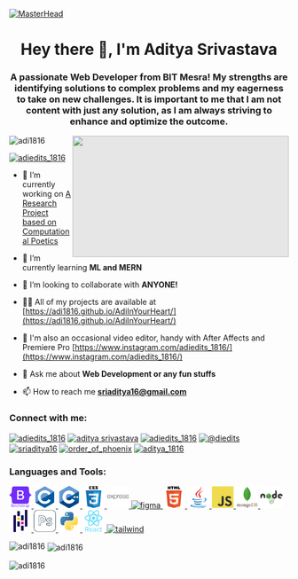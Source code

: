 [![MasterHead](https://media.licdn.com/dms/image/D4D16AQHTW0p6t29Vjg/profile-displaybackgroundimage-shrink_350_1400/0/1684076489330?e=1709164800&v=beta&t=kNCr2zfTYmHXgJrfegClFXO20kgcrDeGkghU0TasM_0)](https://Adi1816.io)
<h1 align="center">Hey there 👋, I'm Aditya Srivastava</h1>
<h3 align="center">A passionate Web Developer from BIT Mesra! My strengths are identifying solutions to complex problems and my eagerness to take on new challenges. It is important to me that I am not content with just any solution, as I am always striving to enhance and optimize the outcome. </h3>
<img align="right" style="display: block;-webkit-user-select: none;margin: auto;cursor: zoom-in;background-color: hsl(0, 0%, 90%);" src="https://user-images.githubusercontent.com/74038190/225813708-98b745f2-7d22-48cf-9150-083f1b00d6c9.gif" width="390" height="219">


<p align="left"> <img src="https://komarev.com/ghpvc/?username=adi1816&label=Profile%20views&color=0e75b6&style=flat" alt="adi1816" /> </p>

<p align="left"> <a href="https://twitter.com/adiedits_1816" target="blank"><img src="https://img.shields.io/twitter/follow/adiedits_1816?logo=twitter&style=for-the-badge" alt="adiedits_1816" /></a> </p>

- 🔭 I’m currently working on [A Research Project based on Computational Poetics](https://github.com/Adi1816/Fresher-s-Guide)

- 🌱 I’m currently learning **ML and MERN**

- 👯 I’m looking to collaborate with **ANYONE!**

- 👨‍💻 All of my projects are available at [https://adi1816.github.io/AdiInYourHeart/](https://adi1816.github.io/AdiInYourHeart/)

- 📝 I'm also an occasional video editor, handy with After Affects and Premiere Pro [https://www.instagram.com/adiedits_1816/](https://www.instagram.com/adiedits_1816/)

- 💬 Ask me about **Web Development or any fun stuffs**

- 📫 How to reach me **sriaditya16@gmail.com**

<h3 align="left">Connect with me:</h3>
<p align="left">
<a href="https://twitter.com/adiedits_1816" target="blank"><img align="center" src="https://raw.githubusercontent.com/rahuldkjain/github-profile-readme-generator/master/src/images/icons/Social/twitter.svg" alt="adiedits_1816" height="30" width="40" /></a>
<a href="https://www.linkedin.com/in/aditya-srivastava-12476524a/" target="blank"><img align="center" src="https://raw.githubusercontent.com/rahuldkjain/github-profile-readme-generator/master/src/images/icons/Social/linked-in-alt.svg" alt="aditya srivastava" height="30" width="40" /></a>
<a href="https://www.instagram.com/adiedits_1816/" target="blank"><img align="center" src="https://raw.githubusercontent.com/rahuldkjain/github-profile-readme-generator/master/src/images/icons/Social/instagram.svg" alt="adiedits_1816" height="30" width="40" /></a>
<a href="https://www.youtube.com/channel/UC8-pQncrnK98FspFennTZAg" target="blank"><img align="center" src="https://raw.githubusercontent.com/rahuldkjain/github-profile-readme-generator/master/src/images/icons/Social/youtube.svg" alt="@diedits" height="30" width="40" /></a>
<a href="https://www.hackerrank.com/sriaditya16" target="blank"><img align="center" src="https://raw.githubusercontent.com/rahuldkjain/github-profile-readme-generator/master/src/images/icons/Social/hackerrank.svg" alt="sriaditya16" height="30" width="40" /></a>
<a href="https://codeforces.com/profile/order_of_phoenix" target="blank"><img align="center" src="https://raw.githubusercontent.com/rahuldkjain/github-profile-readme-generator/master/src/images/icons/Social/codeforces.svg" alt="order_of_phoenix" height="30" width="40" /></a>
<a href="https://leetcode.com/Aditya_1816/" target="blank"><img align="center" src="https://raw.githubusercontent.com/rahuldkjain/github-profile-readme-generator/master/src/images/icons/Social/leet-code.svg" alt="aditya_1816" height="30" width="40" /></a>
</p>

<h3 align="left">Languages and Tools:</h3>
<p align="left"> <a href="https://getbootstrap.com" target="_blank" rel="noreferrer"> <img src="https://raw.githubusercontent.com/devicons/devicon/master/icons/bootstrap/bootstrap-plain-wordmark.svg" alt="bootstrap" width="40" height="40"/> </a> <a href="https://www.cprogramming.com/" target="_blank" rel="noreferrer"> <img src="https://raw.githubusercontent.com/devicons/devicon/master/icons/c/c-original.svg" alt="c" width="40" height="40"/> </a> <a href="https://www.w3schools.com/cpp/" target="_blank" rel="noreferrer"> <img src="https://raw.githubusercontent.com/devicons/devicon/master/icons/cplusplus/cplusplus-original.svg" alt="cplusplus" width="40" height="40"/> </a> <a href="https://www.w3schools.com/css/" target="_blank" rel="noreferrer"> <img src="https://raw.githubusercontent.com/devicons/devicon/master/icons/css3/css3-original-wordmark.svg" alt="css3" width="40" height="40"/> </a> <a href="https://expressjs.com" target="_blank" rel="noreferrer"> <img src="https://raw.githubusercontent.com/devicons/devicon/master/icons/express/express-original-wordmark.svg" alt="express" width="40" height="40"/> </a> <a href="https://www.figma.com/" target="_blank" rel="noreferrer"> <img src="https://www.vectorlogo.zone/logos/figma/figma-icon.svg" alt="figma" width="40" height="40"/> </a> <a href="https://www.w3.org/html/" target="_blank" rel="noreferrer"> <img src="https://raw.githubusercontent.com/devicons/devicon/master/icons/html5/html5-original-wordmark.svg" alt="html5" width="40" height="40"/> </a> <a href="https://www.java.com" target="_blank" rel="noreferrer"> <img src="https://raw.githubusercontent.com/devicons/devicon/master/icons/java/java-original.svg" alt="java" width="40" height="40"/> </a> <a href="https://developer.mozilla.org/en-US/docs/Web/JavaScript" target="_blank" rel="noreferrer"> <img src="https://raw.githubusercontent.com/devicons/devicon/master/icons/javascript/javascript-original.svg" alt="javascript" width="40" height="40"/> </a> <a href="https://www.mongodb.com/" target="_blank" rel="noreferrer"> <img src="https://raw.githubusercontent.com/devicons/devicon/master/icons/mongodb/mongodb-original-wordmark.svg" alt="mongodb" width="40" height="40"/> </a> <a href="https://nodejs.org" target="_blank" rel="noreferrer"> <img src="https://raw.githubusercontent.com/devicons/devicon/master/icons/nodejs/nodejs-original-wordmark.svg" alt="nodejs" width="40" height="40"/> </a> <a href="https://pandas.pydata.org/" target="_blank" rel="noreferrer"> <img src="https://raw.githubusercontent.com/devicons/devicon/2ae2a900d2f041da66e950e4d48052658d850630/icons/pandas/pandas-original.svg" alt="pandas" width="40" height="40"/> </a> <a href="https://www.photoshop.com/en" target="_blank" rel="noreferrer"> <img src="https://raw.githubusercontent.com/devicons/devicon/master/icons/photoshop/photoshop-line.svg" alt="photoshop" width="40" height="40"/> </a> <a href="https://www.python.org" target="_blank" rel="noreferrer"> <img src="https://raw.githubusercontent.com/devicons/devicon/master/icons/python/python-original.svg" alt="python" width="40" height="40"/> </a> <a href="https://reactjs.org/" target="_blank" rel="noreferrer"> <img src="https://raw.githubusercontent.com/devicons/devicon/master/icons/react/react-original-wordmark.svg" alt="react" width="40" height="40"/> </a> <a href="https://tailwindcss.com/" target="_blank" rel="noreferrer"> <img src="https://www.vectorlogo.zone/logos/tailwindcss/tailwindcss-icon.svg" alt="tailwind" width="40" height="40"/> </a> </p>

<p><img align="left" src="https://github-readme-stats.vercel.app/api/top-langs?username=adi1816&show_icons=true&locale=en&layout=compact" alt="adi1816" /></p>

<p>&nbsp;<img align="center" src="https://github-readme-stats.vercel.app/api?username=adi1816&show_icons=true&locale=en" alt="adi1816" /></p>

<p><img align="center" src="https://github-readme-streak-stats.herokuapp.com/?user=adi1816&" alt="adi1816" /></p>
